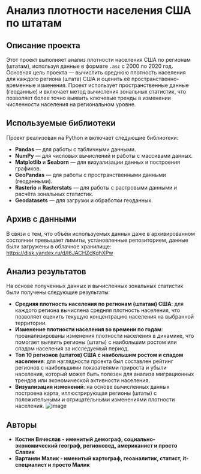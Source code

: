 # Анализ плотности населения США по штатам

## Описание проекта

Этот проект выполняет анализ плотности населения США по регионам (штатам), используя данные в формате `.asc` с 2000 по 2020 год. Основная цель проекта — вычислить среднюю плотность населения для каждого региона (штата) США и оценить её пространственно-временные изменения. Проект использует пространственные данные (геоданные) и включает метод вычисления зональных статистик, что позволяет более точно выявить ключевые тренды в изменении численности населения на региональном уровне.

## Используемые библиотеки

Проект реализован на Python и включает следующие библиотеки:

- **Pandas** — для работы с табличными данными.
- **NumPy** — для числовых вычислений и работы с массивами данных.
- **Matplotlib** и **Seaborn** — для визуализации данных и построения графиков.
- **GeoPandas** — для работы с пространственными данными (геоданными).
- **Rasterio** и **Rasterstats** — для работы с растровыми данными и расчёта зональных статистик.
- **Geodatasets** — для загрузки и обработки геоданных.

## Архив с данными
В связи с тем, что объём используемых данных даже в архивированном состоянии превышает лимиты, установленные репозиторием, данные были загружены в облачное хранилище: https://disk.yandex.ru/d/I6JACHZcKghXPw

## Анализ результатов

На основе полученных данных и вычисленных зональных статистик были получены следующие результаты:

- **Средняя плотность населения по регионам (штатам) США**: для каждого региона вычислена средняя плотность населения, что позволяет оценить текущую концентрацию населения на выбранной территории.
- **Изменение плотности населения во времени по годам**: проанализированы изменения плотности населения в динамике, что помогает выявить регионы (штаты) с наибольшим ростом или спадом населения за исследуемый период.
- **Топ 10 регионов (штатов) США с наибольшим ростом и спадом населения**: для наглядности проекта был составлен рейтинг регионов с наибольшими показателями прироста и убыли населения, который может быть полезен для анализа миграционных трендов или экономической активности населения.
- **Визуализация изменений**: на основе вычисленных данных построена карта, иллюстрирующая регионы (штаты) с положительными и отрицательными изменениями плотности населения.
![image](https://github.com/user-attachments/assets/7e1ca0e5-bb83-4ab1-9c47-bfc5e0203148)


## Авторы

- **Костин Вячеслав - именитый демограф, социально-экономический географ, регионовед, американист и просто Славик**
- **Вартанян Малик - именитый картограф, геоаналитик, статист, it-специалист и просто Малик**

